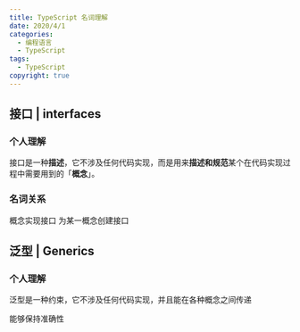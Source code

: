 ```yaml
---
title: TypeScript 名词理解
date: 2020/4/1
categories:
  - 编程语言
  - TypeScript
tags:
  - TypeScript
copyright: true
---
```


## 接口 | interfaces

### 个人理解

接口是一种**描述**，它不涉及任何代码实现，而是用来**描述和规范**某个在代码实现过程中需要用到的「**概念**」。

### 名词关系

概念实现接口
为某一概念创建接口

## 泛型 | Generics

### 个人理解

泛型是一种约束，它不涉及任何代码实现，并且能在各种概念之间传递

能够保持准确性


